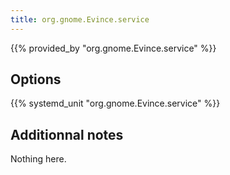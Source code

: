 ```yaml
---
title: org.gnome.Evince.service
---
```


{{% provided_by "org.gnome.Evince.service" %}}

## Options

{{% systemd_unit "org.gnome.Evince.service" %}}

## Additionnal notes

Nothing here.